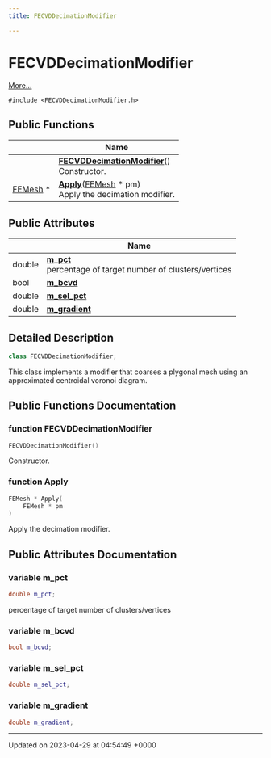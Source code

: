 ```yaml
---
title: FECVDDecimationModifier

---
```


# FECVDDecimationModifier



 [More...](#detailed-description)


`#include <FECVDDecimationModifier.h>`

## Public Functions

|                | Name           |
| -------------- | -------------- |
| | **[FECVDDecimationModifier](../Classes/classFECVDDecimationModifier.md#function-fecvddecimationmodifier)**()<br>Constructor.  |
| [FEMesh](../Classes/classFEMesh.md) * | **[Apply](../Classes/classFECVDDecimationModifier.md#function-apply)**([FEMesh](../Classes/classFEMesh.md) * pm)<br>Apply the decimation modifier.  |

## Public Attributes

|                | Name           |
| -------------- | -------------- |
| double | **[m_pct](../Classes/classFECVDDecimationModifier.md#variable-m-pct)** <br>percentage of target number of clusters/vertices  |
| bool | **[m_bcvd](../Classes/classFECVDDecimationModifier.md#variable-m-bcvd)**  |
| double | **[m_sel_pct](../Classes/classFECVDDecimationModifier.md#variable-m-sel-pct)**  |
| double | **[m_gradient](../Classes/classFECVDDecimationModifier.md#variable-m-gradient)**  |

## Detailed Description

```cpp
class FECVDDecimationModifier;
```


This class implements a modifier that coarses a plygonal mesh using an approximated centroidal voronoi diagram. 

## Public Functions Documentation

### function FECVDDecimationModifier

```cpp
FECVDDecimationModifier()
```

Constructor. 

### function Apply

```cpp
FEMesh * Apply(
    FEMesh * pm
)
```

Apply the decimation modifier. 

## Public Attributes Documentation

### variable m_pct

```cpp
double m_pct;
```

percentage of target number of clusters/vertices 

### variable m_bcvd

```cpp
bool m_bcvd;
```


### variable m_sel_pct

```cpp
double m_sel_pct;
```


### variable m_gradient

```cpp
double m_gradient;
```


-------------------------------

Updated on 2023-04-29 at 04:54:49 +0000